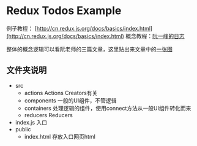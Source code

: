 # Redux Todos Example



例子教程： [http://cn.redux.js.org/docs/basics/index.html](http://cn.redux.js.org/docs/basics/index.html)
概念教程：[阮一峰的日志](http://www.ruanyifeng.com/blog/2016/09/redux_tutorial_part_one_basic_usages.html)

整体的概念逻辑可以看阮老师的三篇文章，这里贴出来文章中的[一张图](http://www.ruanyifeng.com/blogimg/asset/2016/bg2016091802.jpg)

## 文件夹说明
- src
  + actions      Actions Creators有关
  + components   一般的UI组件，不管逻辑
  + containers   处理逻辑的组件，使用connect方法从一般UI组件转化而来
  + reducers     Reducers
- index.js  入口 
- public
  + index.html 存放入口网页html


